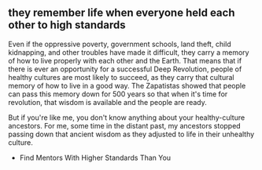 ## they remember life when everyone held each other to high standards

Even if the oppressive poverty, government schools, land theft, child kidnapping, and other troubles have made it difficult, they carry a memory of how to live properly with each other and the Earth. That means that if there is ever an opportunity for a successful Deep Revolution, people of healthy cultures are most likely to succeed, as they carry that cultural memory of how to live in a good way. The Zapatistas showed that people can pass this memory down for 500 years so that when it's time for revolution, that wisdom is available and the people are ready.

But if you're like me, you don't know anything about your healthy-culture ancestors. For me, some time in the distant past, my ancestors stopped passing down that ancient wisdom as they adjusted to life in their unhealthy culture.

* Find Mentors With Higher Standards Than You
